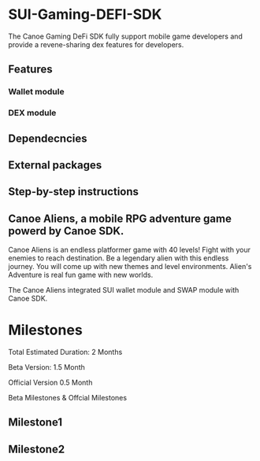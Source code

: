 # SUI-Gaming-DEFI-SDK
The Canoe Gaming DeFi SDK fully support mobile game developers and provide a revene-sharing dex features for developers.

## Features

### Wallet module

### DEX module

## Dependecncies

## External packages

## Step-by-step instructions

## Canoe Aliens, a mobile RPG adventure game powerd by Canoe SDK.

Canoe Aliens is an endless platformer game with 40 levels!  Fight with your enemies to reach destination. Be a legendary alien with this endless journey. You will come up with new themes and level environments. Alien's Adventure is real fun game with new worlds.

The Canoe Aliens integrated SUI wallet module and SWAP module with Canoe SDK.

# Milestones

Total Estimated Duration: 2 Months

Beta Version: 1.5 Month

Official Version 0.5 Month

Beta Milestones & Offcial Milestones

## Milestone1


## Milestone2
